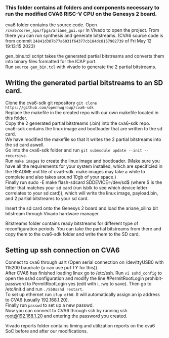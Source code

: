 ### This folder contains all folders and components necessary to run the modified CVA6 RISC-V CPU on the Genesys 2 board.

cva6 folder contains the source code. Open `/cva6/corev_apu/fpga/ariane_gui.xpr` in Vivado to open the project. From there you can run synthesis and generate bitstreams. (CVA6 source code is from commit `24841d307b77a6031f64377cb184dc8157902739` of Fri May 12 19:13:15 2023)

gen_bins.tcl script takes the generated partial bitstreams and converts them into binary files formatted for the ICAP port.\
Run `source gen_bin.tcl` with vivado to generate the 2 partial bitstreams.

## Writing the generated partial bitstreams to an SD card.
Clone the cva6-sdk git repository `git clone https://github.com/openhwgroup/cva6-sdk`\
Replace the makefile in the created repo with our own makefile located in this folder.\
Copy the 2 generated partial bitstreams (.bin) into the cva6-sdk repo.\
cva6-sdk contains the linux image and bootloader that are written to the sd card.\
We have modified the makefile so that it writes the 2 partial bitstreams into the sd card aswell.\
Go into the cva6-sdk folder and run `git submodule update --init --recursive`.\
Run `make images` to create the linux image and bootloader. (Make sure you have all the requirements for your system installed, which are specificied in the README.md file of cva6-sdk. make images may take a while to complete and also takes around 10gb of your space.)\
Finally run sudo -E make flash-sdcard SDDEVICE=/dev/sd$ (where $ is the letter that matches your sd card (run lsblk to see which device letter correlates to your sd card)), which will write the linux image, payload.bin, and 2 partial bitstreams to your sd card.


Insert the sd card onto the Genesys 2 board and load the ariane_xilinx.bit bitstream through Vivado hardware manager.

Bitstreams folder contains ready bitstreams for different type of reconfiguration periods. You can take the partial bitstreams from there and copy them to the cva6-sdk folder and write them to the SD card.

## Setting up ssh connection on CVA6
Connect to cva6 through uart (Open serial connection on /dev/ttyUSB0 with 115200 baudrate (u can use puTTY for this)).\
After CVA6 has finished loading linux go to /etc/ssh. Run `vi sshd_config` to open the sshd configuration and modify the line #PermitRootLogin prohibit-password to PermitRootLogin yes (edit with i, :wq to save). Then go to /etc/init.d and run `./S50sshd restart`.\
To set up ethernet run `ifup eth0`. It will automatically assign an ip address to CVA6 (usually 192.168.1.20).\
Finally run `passwd` to set up a new passwd.\
Now you can connect to CVA6 through ssh by running ssh root@192.168.1.20 and entering the password you created.


Vivado reports folder contains timing and utilization reports on the cva6 SoC before and after our modifications.
